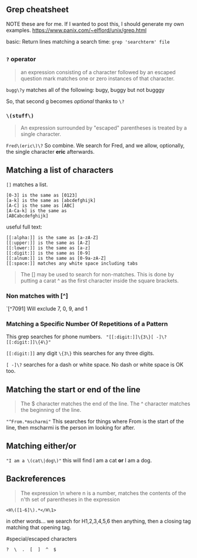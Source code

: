 


## Grep cheatsheet

NOTE these are for me.  If I wanted to post this, I should generate my own examples.
https://www.panix.com/~elflord/unix/grep.html


basic:
Return lines matching a search time:
`grep 'searchterm' file`


##

### `?` operator

>an expression consisting of a character followed by an escaped question mark matches one or zero instances of that character.


`bugg\?y` matches all of the following: bugy, buggy but not bugggy 

So, that second g becomes *optional* thanks to `\?`

### `\(stuff\)`
>An expression surrounded by "escaped" parentheses is treated by a single character.

`Fred\(eric\)\?` 
So combine.  We search for Fred, and we allow, optionally, the single character **eric** afterwards.


## Matching a list of characters

`[]` matches a list.

```
[0-3] is the same as [0123] 
[a-k] is the same as [abcdefghijk]
[A-C] is the same as [ABC]
[A-Ca-k] is the same as 
[ABCabcdefghijk]
```

useful full text:

```
[[:alpha:]] is the same as [a-zA-Z]
[[:upper:]] is the same as [A-Z]
[[:lower:]] is the same as [a-z]
[[:digit:]] is the same as [0-9]
[[:alnum:]] is the same as [0-9a-zA-Z]
[[:space:]] matches any white space including tabs
```

>The [] may be used to search for non-matches. This is done by putting a carat ^ as the first character inside the square brackets.

### Non matches with [^]
`[^7091] Will exclude 7, 0, 9, and 1


### Matching a Specific Number Of Repetitions of a Pattern

This grep searches for phone numbers.
` "[[:digit:]]\{3\}[ -]\?[[:digit:]]\{4\}"`

`[[:digit:]]` any digit
`\{3\}` this searches for any three digits.

`[ -]\?` searches for a dash or white space.  No dash or white space is OK too.

## Matching the start or end of the line

>The $ character matches the end of the line. The ^ character matches the beginning of the line.

`"^From.*mscharmi"` This searches for things where From is the start of the line, then mscharmi is the person im looking for after.

## Matching either/or

`"I am a \(cat\|dog\)"`  this will find I am a cat **or** I am a dog.

## Backreferences
>The expression \n where n is a number, matches the contents of the n'th set of parentheses in the expression

`<H\([1-6]\).*</H\1>`

in other words... we search for H1,2,3,4,5,6 then anything, then a closing tag matching that opening tag.


#special/escaped characters


```
?  \  .  [  ]  ^  $

```
